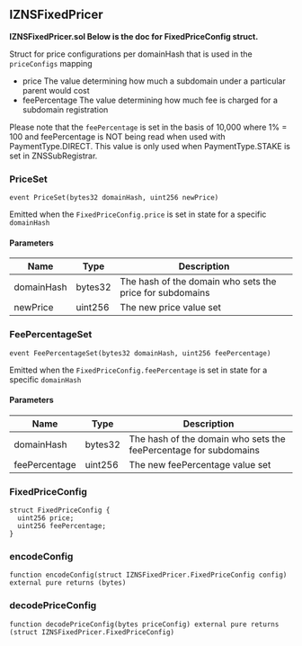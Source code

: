 ## IZNSFixedPricer

**IZNSFixedPricer.sol Below is the doc for FixedPriceConfig struct.**

Struct for price configurations per domainHash that is used in the `priceConfigs` mapping
 - price The value determining how much a subdomain under a particular parent would cost
 - feePercentage The value determining how much fee is charged for a subdomain registration

Please note that the `feePercentage` is set in the basis of 10,000 where 1% = 100
 and feePercentage is NOT being read when used with PaymentType.DIRECT. This value is only
 used when PaymentType.STAKE is set in ZNSSubRegistrar.

### PriceSet

```solidity
event PriceSet(bytes32 domainHash, uint256 newPrice)
```

Emitted when the `FixedPriceConfig.price` is set in state for a specific `domainHash`

#### Parameters

| Name | Type | Description |
| ---- | ---- | ----------- |
| domainHash | bytes32 | The hash of the domain who sets the price for subdomains |
| newPrice | uint256 | The new price value set |

### FeePercentageSet

```solidity
event FeePercentageSet(bytes32 domainHash, uint256 feePercentage)
```

Emitted when the `FixedPriceConfig.feePercentage` is set in state for a specific `domainHash`

#### Parameters

| Name | Type | Description |
| ---- | ---- | ----------- |
| domainHash | bytes32 | The hash of the domain who sets the feePercentage for subdomains |
| feePercentage | uint256 | The new feePercentage value set |

### FixedPriceConfig

```solidity
struct FixedPriceConfig {
  uint256 price;
  uint256 feePercentage;
}
```

### encodeConfig

```solidity
function encodeConfig(struct IZNSFixedPricer.FixedPriceConfig config) external pure returns (bytes)
```

### decodePriceConfig

```solidity
function decodePriceConfig(bytes priceConfig) external pure returns (struct IZNSFixedPricer.FixedPriceConfig)
```

